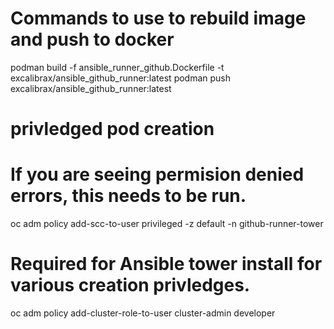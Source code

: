 # Commands to use to rebuild image and push to docker
podman build -f ansible_runner_github.Dockerfile -t excalibrax/ansible_github_runner:latest
podman push excalibrax/ansible_github_runner:latest

# privledged pod creation
# If you are seeing permision denied errors, this needs to be run.
oc adm policy add-scc-to-user privileged -z default -n github-runner-tower

# Required for Ansible tower install for various creation privledges.
oc adm policy add-cluster-role-to-user cluster-admin developer